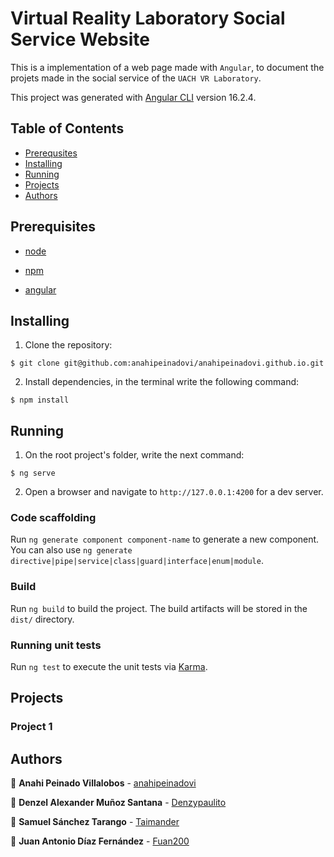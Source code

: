 # Virtual Reality Laboratory Social Service Website

This is a implementation of a web page made with `Angular`, to document the projets made in the social service of the `UACH VR Laboratory`.

This project was generated with [Angular CLI](https://github.com/angular/angular-cli) version 16.2.4.

## Table of Contents

- [Prerequsites](#prerequisites)
- [Installing](#installing)
- [Running](#running)
- [Projects](#projects)
- [Authors](#authors)

## Prerequisites

- [node](https://nodejs.org/es)

- [npm](https://www.npmjs.com/)

- [angular](https://angular.io/)

## Installing

1. Clone the repository:

```
$ git clone git@github.com:anahipeinadovi/anahipeinadovi.github.io.git
```

2. Install dependencies, in the terminal write the following command:

```
$ npm install 
```

## Running

1. On the root project's folder, write the next command:

```
$ ng serve
```

2. Open a browser and navigate to `http://127.0.0.1:4200` for a dev server.

### Code scaffolding

Run `ng generate component component-name` to generate a new component. You can also use `ng generate directive|pipe|service|class|guard|interface|enum|module`.

### Build

Run `ng build` to build the project. The build artifacts will be stored in the `dist/` directory.

### Running unit tests

Run `ng test` to execute the unit tests via [Karma](https://karma-runner.github.io).

## Projects



### Project 1



## Authors

:blue_heart: **Anahi Peinado Villalobos** - [anahipeinadovi](https://github.com/anahipeinadovi)

:blue_heart: **Denzel Alexander Muñoz Santana** - [Denzypaulito](https://github.com/Denzypaulito)

:blue_heart: **Samuel Sánchez Tarango** - [Taimander](https://github.com/Taimander)

:blue_heart: **Juan Antonio Díaz Fernández** - [Fuan200](https://github.com/Fuan200)